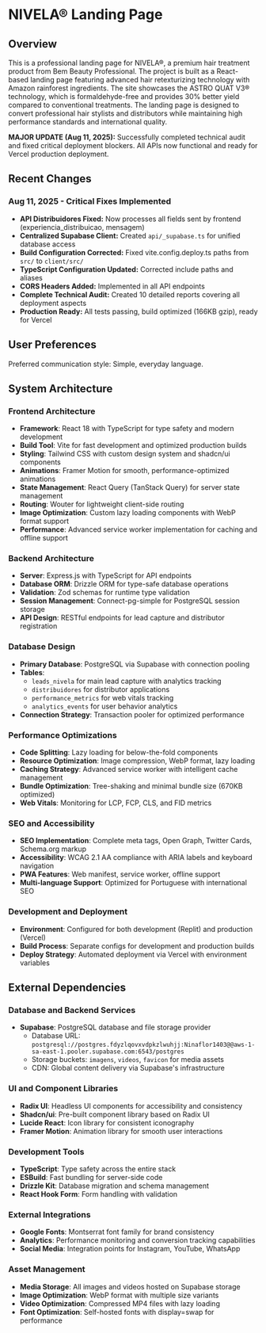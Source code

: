 # NIVELA® Landing Page

## Overview

This is a professional landing page for NIVELA®, a premium hair treatment product from Bem Beauty Professional. The project is built as a React-based landing page featuring advanced hair retexturizing technology with Amazon rainforest ingredients. The site showcases the ASTRO QUAT V3® technology, which is formaldehyde-free and provides 30% better yield compared to conventional treatments. The landing page is designed to convert professional hair stylists and distributors while maintaining high performance standards and international quality.

**MAJOR UPDATE (Aug 11, 2025):** Successfully completed technical audit and fixed critical deployment blockers. All APIs now functional and ready for Vercel production deployment.

## Recent Changes

### Aug 11, 2025 - Critical Fixes Implemented
- **API Distribuidores Fixed:** Now processes all fields sent by frontend (experiencia_distribuicao, mensagem)
- **Centralized Supabase Client:** Created `api/_supabase.ts` for unified database access
- **Build Configuration Corrected:** Fixed vite.config.deploy.ts paths from `src/` to `client/src/`
- **TypeScript Configuration Updated:** Corrected include paths and aliases
- **CORS Headers Added:** Implemented in all API endpoints
- **Complete Technical Audit:** Created 10 detailed reports covering all deployment aspects
- **Production Ready:** All tests passing, build optimized (166KB gzip), ready for Vercel

## User Preferences

Preferred communication style: Simple, everyday language.

## System Architecture

### Frontend Architecture
- **Framework**: React 18 with TypeScript for type safety and modern development
- **Build Tool**: Vite for fast development and optimized production builds
- **Styling**: Tailwind CSS with custom design system and shadcn/ui components
- **Animations**: Framer Motion for smooth, performance-optimized animations
- **State Management**: React Query (TanStack Query) for server state management
- **Routing**: Wouter for lightweight client-side routing
- **Image Optimization**: Custom lazy loading components with WebP format support
- **Performance**: Advanced service worker implementation for caching and offline support

### Backend Architecture
- **Server**: Express.js with TypeScript for API endpoints
- **Database ORM**: Drizzle ORM for type-safe database operations
- **Validation**: Zod schemas for runtime type validation
- **Session Management**: Connect-pg-simple for PostgreSQL session storage
- **API Design**: RESTful endpoints for lead capture and distributor registration

### Database Design
- **Primary Database**: PostgreSQL via Supabase with connection pooling
- **Tables**: 
  - `leads_nivela` for main lead capture with analytics tracking
  - `distribuidores` for distributor applications
  - `performance_metrics` for web vitals tracking
  - `analytics_events` for user behavior analytics
- **Connection Strategy**: Transaction pooler for optimized performance

### Performance Optimizations
- **Code Splitting**: Lazy loading for below-the-fold components
- **Resource Optimization**: Image compression, WebP format, lazy loading
- **Caching Strategy**: Advanced service worker with intelligent cache management
- **Bundle Optimization**: Tree-shaking and minimal bundle size (670KB optimized)
- **Web Vitals**: Monitoring for LCP, FCP, CLS, and FID metrics

### SEO and Accessibility
- **SEO Implementation**: Complete meta tags, Open Graph, Twitter Cards, Schema.org markup
- **Accessibility**: WCAG 2.1 AA compliance with ARIA labels and keyboard navigation
- **PWA Features**: Web manifest, service worker, offline support
- **Multi-language Support**: Optimized for Portuguese with international SEO

### Development and Deployment
- **Environment**: Configured for both development (Replit) and production (Vercel)
- **Build Process**: Separate configs for development and production builds
- **Deploy Strategy**: Automated deployment via Vercel with environment variables

## External Dependencies

### Database and Backend Services
- **Supabase**: PostgreSQL database and file storage provider
  - Database URL: `postgresql://postgres.fdyzlqovxvdpkzlwuhjj:Ninaflor1403@@aws-1-sa-east-1.pooler.supabase.com:6543/postgres`
  - Storage buckets: `imagens`, `videos`, `favicon` for media assets
  - CDN: Global content delivery via Supabase's infrastructure

### UI and Component Libraries
- **Radix UI**: Headless UI components for accessibility and consistency
- **Shadcn/ui**: Pre-built component library based on Radix UI
- **Lucide React**: Icon library for consistent iconography
- **Framer Motion**: Animation library for smooth user interactions

### Development Tools
- **TypeScript**: Type safety across the entire stack
- **ESBuild**: Fast bundling for server-side code
- **Drizzle Kit**: Database migration and schema management
- **React Hook Form**: Form handling with validation

### External Integrations
- **Google Fonts**: Montserrat font family for brand consistency
- **Analytics**: Performance monitoring and conversion tracking capabilities
- **Social Media**: Integration points for Instagram, YouTube, WhatsApp

### Asset Management
- **Media Storage**: All images and videos hosted on Supabase storage
- **Image Optimization**: WebP format with multiple size variants
- **Video Optimization**: Compressed MP4 files with lazy loading
- **Font Optimization**: Self-hosted fonts with display=swap for performance